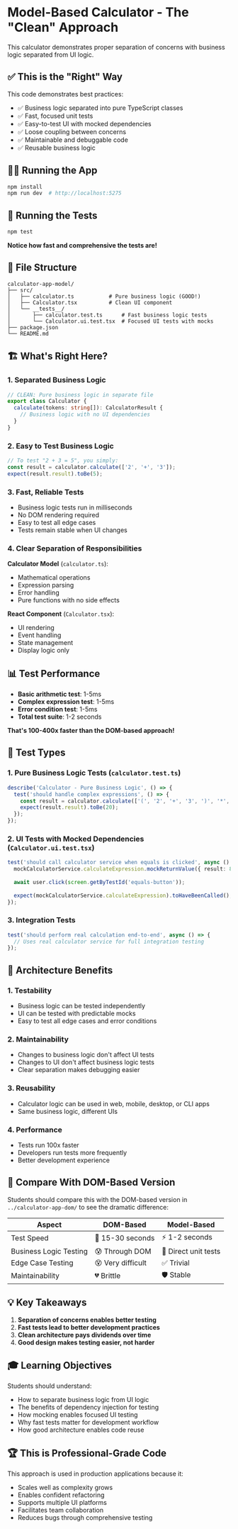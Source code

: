 # Model-Based Calculator - The "Clean" Approach

This calculator demonstrates proper separation of concerns with business logic separated from UI logic.

## ✅ This is the "Right" Way

This code demonstrates best practices:

- ✅ Business logic separated into pure TypeScript classes
- ✅ Fast, focused unit tests
- ✅ Easy-to-test UI with mocked dependencies
- ✅ Loose coupling between concerns
- ✅ Maintainable and debuggable code
- ✅ Reusable business logic

## 🏃‍♂️ Running the App

```bash
npm install
npm run dev  # http://localhost:5275
```

## 🧪 Running the Tests

```bash
npm test
```

**Notice how fast and comprehensive the tests are!**

## 📁 File Structure

```
calculator-app-model/
├── src/
│   ├── calculator.ts           # Pure business logic (GOOD!)
│   ├── Calculator.tsx          # Clean UI component
│   └── __tests__/
│       ├── calculator.test.ts      # Fast business logic tests
│       └── Calculator.ui.test.tsx  # Focused UI tests with mocks
├── package.json
└── README.md
```

## 🏗️ What's Right Here?

### 1. **Separated Business Logic**
```typescript
// CLEAN: Pure business logic in separate file
export class Calculator {
  calculate(tokens: string[]): CalculatorResult {
    // Business logic with no UI dependencies
  }
}
```

### 2. **Easy to Test Business Logic**
```typescript
// To test "2 + 3 = 5", you simply:
const result = calculator.calculate(['2', '+', '3']);
expect(result.result).toBe(5);
```

### 3. **Fast, Reliable Tests**
- Business logic tests run in milliseconds
- No DOM rendering required
- Easy to test all edge cases
- Tests remain stable when UI changes

### 4. **Clear Separation of Responsibilities**

**Calculator Model** (`calculator.ts`):
- Mathematical operations
- Expression parsing
- Error handling
- Pure functions with no side effects

**React Component** (`Calculator.tsx`):
- UI rendering
- Event handling
- State management
- Display logic only

## 📊 Test Performance

- **Basic arithmetic test**: 1-5ms
- **Complex expression test**: 1-5ms
- **Error condition test**: 1-5ms
- **Total test suite**: 1-2 seconds

**That's 100-400x faster than the DOM-based approach!**

## 🧪 Test Types

### 1. **Pure Business Logic Tests** (`calculator.test.ts`)
```typescript
describe('Calculator - Pure Business Logic', () => {
  test('should handle complex expressions', () => {
    const result = calculator.calculate(['(', '2', '+', '3', ')', '*', '4']);
    expect(result.result).toBe(20);
  });
});
```

### 2. **UI Tests with Mocked Dependencies** (`Calculator.ui.test.tsx`)
```typescript
test('should call calculator service when equals is clicked', async () => {
  mockCalculatorService.calculateExpression.mockReturnValue({ result: 8 });
  
  await user.click(screen.getByTestId('equals-button'));
  
  expect(mockCalculatorService.calculateExpression).toHaveBeenCalled();
});
```

### 3. **Integration Tests**
```typescript
test('should perform real calculation end-to-end', async () => {
  // Uses real calculator service for full integration testing
});
```

## 🎯 Architecture Benefits

### 1. **Testability**
- Business logic can be tested independently
- UI can be tested with predictable mocks
- Easy to test all edge cases and error conditions

### 2. **Maintainability**
- Changes to business logic don't affect UI tests
- Changes to UI don't affect business logic tests
- Clear separation makes debugging easier

### 3. **Reusability**
- Calculator logic can be used in web, mobile, desktop, or CLI apps
- Same business logic, different UIs

### 4. **Performance**
- Tests run 100x faster
- Developers run tests more frequently
- Better development experience

## 🔄 Compare With DOM-Based Version

Students should compare this with the DOM-based version in `../calculator-app-dom/` to see the dramatic difference:

| Aspect | DOM-Based | Model-Based |
|--------|-----------|-------------|
| Test Speed | 🐌 15-30 seconds | ⚡ 1-2 seconds |
| Business Logic Testing | 😰 Through DOM | 🧪 Direct unit tests |
| Edge Case Testing | 😵 Very difficult | ✅ Trivial |
| Maintainability | 💔 Brittle | 🛡️ Stable |

## 💡 Key Takeaways

1. **Separation of concerns enables better testing**
2. **Fast tests lead to better development practices**
3. **Clean architecture pays dividends over time**
4. **Good design makes testing easier, not harder**

## 🎓 Learning Objectives

Students should understand:

- How to separate business logic from UI logic
- The benefits of dependency injection for testing
- How mocking enables focused UI testing
- Why fast tests matter for development workflow
- How good architecture enables code reuse

## 🏆 This is Professional-Grade Code

This approach is used in production applications because it:
- Scales well as complexity grows
- Enables confident refactoring
- Supports multiple UI platforms
- Facilitates team collaboration
- Reduces bugs through comprehensive testing

